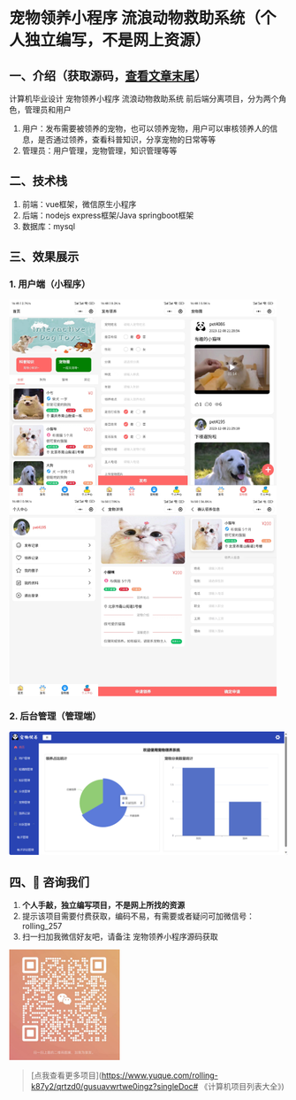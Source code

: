 # 宠物领养小程序 流浪动物救助系统（个人独立编写，不是网上资源）
## 一、介绍（获取源码，[查看文章末尾](#四-咨询我们)） 
计算机毕业设计 宠物领养小程序 流浪动物救助系统 前后端分离项目，分为两个角色，管理员和用户 
1. 用户：发布需要被领养的宠物，也可以领养宠物，用户可以审核领养人的信息，是否通过领养，查看科普知识，分享宠物的日常等等 
2. 管理员：用户管理，宠物管理，知识管理等等

## 二、技术栈
1. 前端：vue框架，微信原生小程序
2. 后端：nodejs express框架/Java springboot框架
3. 数据库：mysql

## 三、效果展示  
### 1. 用户端（小程序）
<div style="display:flex;">
<img src="./preview/1.jpg" style="width:32%">
<img src="./preview/2.jpg" style="width:32%">
<img src="./preview/3.jpg" style="width:32%;">
</div>
<div style="display:flex;">
<img src="./preview/4.jpg" style="width:32%">
<img src="./preview/5.jpg" style="width:32%">
<img src="./preview/6.jpg" style="width:32%;">
</div>

### 2. 后台管理（管理端）
![输入图片说明](./preview/8.jpg)
## 四、🚀 咨询我们
1. **个人手敲，独立编写项目，不是网上所找的资源**
2. 提示该项目需要付费获取，编码不易，有需要或者疑问可加微信号：rolling_257
3. 扫一扫加我微信好友吧，请备注 宠物领养小程序源码获取
<img src="./preview/wx.jpg" style="width: 200px;">

> [点我查看更多项目](https://www.yuque.com/rolling-k87y2/qrtzd0/gusuavwrtwe0ingz?singleDoc# 《计算机项目列表大全》) 
